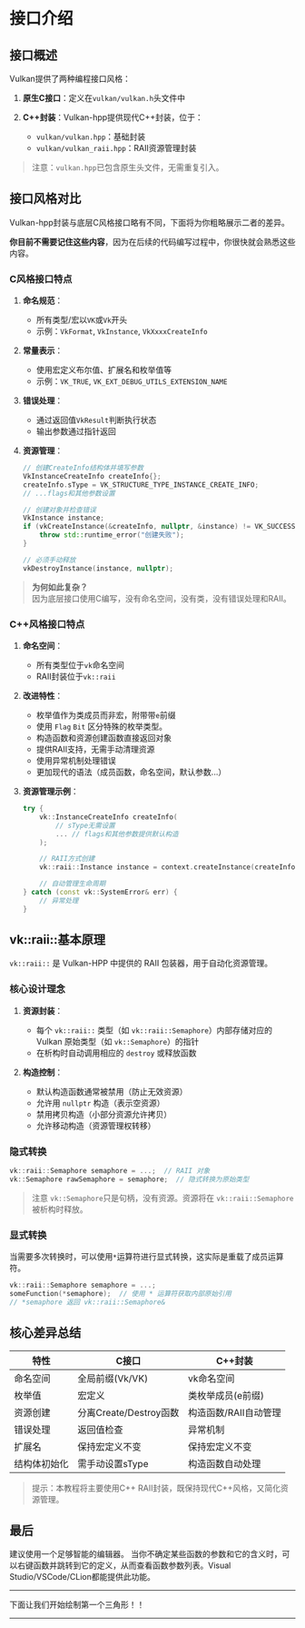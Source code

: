 # 接口介绍

## 接口概述

Vulkan提供了两种编程接口风格：

1. **原生C接口**：定义在`vulkan/vulkan.h`头文件中

2. **C++封装**：Vulkan-hpp提供现代C++封装，位于：
    - `vulkan/vulkan.hpp`：基础封装
    - `vulkan/vulkan_raii.hpp`：RAII资源管理封装

> 注意：`vulkan.hpp`已包含原生头文件，无需重复引入。

## 接口风格对比

Vulkan-hpp封装与底层C风格接口略有不同，下面将为你粗略展示二者的差异。

**你目前不需要记住这些内容**，因为在后续的代码编写过程中，你很快就会熟悉这些内容。


### C风格接口特点

1. **命名规范**：
    - 所有类型/宏以`VK`或`Vk`开头
    - 示例：`VkFormat`, `VkInstance`, `VkXxxxCreateInfo`

2. **常量表示**：
    - 使用宏定义布尔值、扩展名和枚举值等
    - 示例：`VK_TRUE`, `VK_EXT_DEBUG_UTILS_EXTENSION_NAME`

3. **错误处理**：
    - 通过返回值`VkResult`判断执行状态
    - 输出参数通过指针返回

4. **资源管理**：
    ```cpp
    // 创建CreateInfo结构体并填写参数
    VkInstanceCreateInfo createInfo{};
    createInfo.sType = VK_STRUCTURE_TYPE_INSTANCE_CREATE_INFO;
    // ...flags和其他参数设置

    // 创建对象并检查错误
    VkInstance instance;
    if (vkCreateInstance(&createInfo, nullptr, &instance) != VK_SUCCESS) {
        throw std::runtime_error("创建失败");
    }

    // 必须手动释放
    vkDestroyInstance(instance, nullptr);
    ```

> **为何如此复杂？**  
> 因为底层接口使用C编写，没有命名空间，没有类，没有错误处理和RAII。

### C++风格接口特点

1. **命名空间**：
    - 所有类型位于`vk`命名空间
    - RAII封装位于`vk::raii`

2. **改进特性**：
    - 枚举值作为类成员而非宏，附带带`e`前缀
    - 使用 `Flag` `Bit` 区分特殊的枚举类型。
    - 构造函数和资源创建函数直接返回对象
    - 提供RAII支持，无需手动清理资源
    - 使用异常机制处理错误
    - 更加现代的语法（成员函数，命名空间，默认参数...）

3. **资源管理示例**：
    ```cpp
    try {
        vk::InstanceCreateInfo createInfo(
            // sType无需设置
            ... // flags和其他参数提供默认构造
        );

        // RAII方式创建
        vk::raii::Instance instance = context.createInstance(createInfo);

        // 自动管理生命周期
    } catch (const vk::SystemError& err) {
        // 异常处理
    }
    ```

## vk::raii::基本原理

`vk::raii::` 是 Vulkan-HPP 中提供的 RAII 包装器，用于自动化资源管理。

### 核心设计理念

1. **资源封装**：
    - 每个 `vk::raii::` 类型（如 `vk::raii::Semaphore`）内部存储对应的 Vulkan 原始类型（如 `vk::Semaphore`）的指针
    - 在析构时自动调用相应的 `destroy` 或释放函数

2. **构造控制**：
    - 默认构造函数通常被禁用（防止无效资源）
    - 允许用 `nullptr` 构造（表示空资源）
    - 禁用拷贝构造（小部分资源允许拷贝）
    - 允许移动构造（资源管理权转移）


### 隐式转换

```cpp
vk::raii::Semaphore semaphore = ...;  // RAII 对象
vk::Semaphore rawSemaphore = semaphore;  // 隐式转换为原始类型
```

> 注意 `vk::Semaphore`只是句柄，没有资源。资源将在 `vk::raii::Semaphore` 被析构时释放。

### 显式转换

当需要多次转换时，可以使用`*`运算符进行显式转换，这实际是重载了成员运算符。

```cpp
vk::raii::Semaphore semaphore = ...;
someFunction(*semaphore);  // 使用 * 运算符获取内部原始引用
// *semaphore 返回 vk::raii::Semaphore&
```


## 核心差异总结

| 特性            | C接口                          | C++封装                       |
|-----------------|-------------------------------|------------------------------|
| 命名空间        | 全局前缀(Vk/VK)               | vk命名空间                   |
| 枚举值          | 宏定义                        | 类枚举成员(e前缀)            |
| 资源创建        | 分离Create/Destroy函数        | 构造函数/RAII自动管理        |
| 错误处理        | 返回值检查                    | 异常机制                     |
| 扩展名          | 保持宏定义不变                | 保持宏定义不变               |
| 结构体初始化    | 需手动设置sType               | 构造函数自动处理             |

> 提示：本教程将主要使用C++ RAII封装，既保持现代C++风格，又简化资源管理。

## 最后

建议使用一个足够智能的编辑器。
当你不确定某些函数的参数和它的含义时，可以右键函数并跳转到它的定义，从而查看函数参数列表。Visual Studio/VSCode/CLion都能提供此功能。

---

下面让我们开始绘制第一个三角形！！

---
